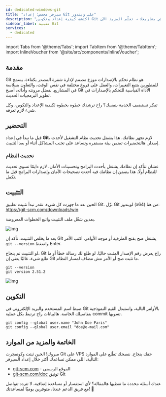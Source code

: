 ```yaml
---
id: dedicated-windows-git
title: "سيرفر مخصص: إعداد Git على ويندوز"
description: "اكتشف كيفية إعداد وتكوين Git لإدارة الإصدارات بكفاءة وتعاون سلس في مشاريعك → تعلّم المزيد الآن"
sidebar_label: تثبيت Git
services:
  - dedicated
---
```


import Tabs from '@theme/Tabs';
import TabItem from '@theme/TabItem';
import InlineVoucher from '@site/src/components/InlineVoucher';

## مقدمة

Git هو نظام تحكم بالإصدارات موزع مصمم لإدارة شفرة المصدر بكفاءة. يسمح للمطورين بتتبع التغييرات، والعمل على فروع مختلفة في نفس الوقت، والتعاون بسلاسة في المشاريع. بفضل مرونته وأدائه، أصبح Git الأداة القياسية للتحكم بالإصدارات في تطوير البرمجيات الحديث.

تفكر تستضيف الخدمة بنفسك؟ راح نرشدك خطوة بخطوة لكيفية الإعداد والتكوين، وكل شيء لازم تعرفه.

<InlineVoucher />

## التحضير

قبل ما تبدأ في إعداد **Git**، لازم تجهز نظامك. هذا يشمل تحديث نظام التشغيل لأحدث إصدار. هالتحضيرات تضمن بيئة مستقرة وتساعد على تجنب المشاكل أثناء أو بعد التثبيت.

### تحديث النظام
عشان تتأكد إن نظامك يشتغل بأحدث البرامج وتحسينات الأمان، لازم دايمًا تسوي تحديث للنظام أولًا. هذا يضمن إن نظامك فيه أحدث تصحيحات الأمان وإصدارات البرامج قبل ما تكمل.

## التثبيت

الحين بعد ما جهزت كل شيء، تقدر تبدأ تثبيت تطبيق Git. نزّل Git لويندوز (x64) من هنا: https://git-scm.com/downloads/win 

بعدين شغّل ملف التثبيت واتبع الخطوات المعروضة.

![img](https://screensaver01.zap-hosting.com/index.php/s/Y3Rme8q9LHSk4fg/download)

بعد ما يخلص التثبيت، تأكد إن Git يشتغل صح بفتح الطرفية أو موجه الأوامر. اكتب الأمر `git --version` واضغط Enter.

لو التثبيت تم بنجاح، Git راح يعرض رقم الإصدار المثبت حاليًا. لو طلع لك رسالة خطأ أو ما طلع شيء، غالبًا يعني إن Git ما تثبت صح أو الأمر مش مضاف لمسار النظام.

```
git --version
git version 2.51.2
```

![img](https://screensaver01.zap-hosting.com/index.php/s/FDDLGnLkStfb7nY/preview)

## التكوين

ضبط اسم المستخدم والبريد الإلكتروني في Git بالأوامر التالية، واستبدل القيم النموذجية بتفاصيلك الخاصة. هالبيانات راح ترتبط بكل عملية commit تسويها.

```
git config --global user.name "John Doe Paris"
git config --global user.email "doe@e-mail.com"
```

## الخاتمة والمزيد من الموارد

مبروك! الحين ثبتت وكونفجرت Git على VPS حقك بنجاح. ننصحك تطّلع على الموارد التالية، اللي ممكن تساعدك أكثر خلال إعداد السيرفر:

- [git-scm.com](https://git-scm.com/) - الموقع الرسمي
- [git-scm.com/doc](https://git-scm.com/doc) توثيق Git

عندك أسئلة محددة ما تغطيها هالمقالة؟ لأي استفسار أو مساعدة إضافية، لا تتردد تتواصل مع فريق الدعم عندنا، متوفرين يوميًا لمساعدتك! 🙂

<InlineVoucher />